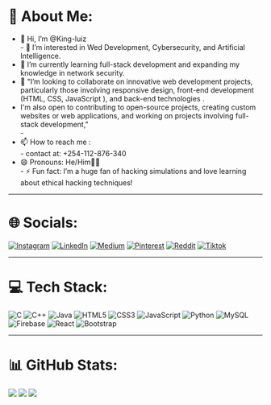 # 💫 About Me:
- 👋 Hi, I’m @King-luiz<br>- 👀 I’m interested in Wed Development, Cybersecurity, and Artificial Intelligence.<br>
-  🌱 I’m currently learning full-stack development and expanding my knowledge in network security.<br>
-  💞️ "I’m looking to collaborate on innovative web development projects, particularly those involving responsive design, front-end development (HTML, CSS, JavaScript ), and back-end technologies .<br>
-   I'm also open to contributing to open-source projects, creating custom websites or web applications, and working on projects involving full-stack development,"<br>-
-  📫 How to reach me :<br>-  contact at: +254-112-876-340<br>
-  😄 Pronouns: He/Him🤣😂<br>- ⚡ Fun fact:  I’m a huge fan of hacking simulations and love learning about ethical hacking techniques!<br>


---

# 🌐 Socials:
[![Instagram](https://img.shields.io/badge/Instagram-E4405F?style=for-the-badge&logo=instagram&logoColor=white)](https://instagram.com/)
[![LinkedIn](https://img.shields.io/badge/LinkedIn-0077B5?style=for-the-badge&logo=linkedin&logoColor=white)](https://linkedin.com/)
[![Medium](https://img.shields.io/badge/Medium-12100E?style=for-the-badge&logo=medium&logoColor=white)](https://medium.com/)
[![Pinterest](https://img.shields.io/badge/Pinterest-BD081C?style=for-the-badge&logo=pinterest&logoColor=white)](https://pinterest.com/)
[![Reddit](https://img.shields.io/badge/Reddit-FF4500?style=for-the-badge&logo=reddit&logoColor=white)](https://reddit.com/)
[![Tiktok](https://img.shields.io/badge/TikTok-000000?style=for-the-badge&logo=tiktok&logoColor=white)](https://tiktok.com/)

---

# 💻 Tech Stack:
![C](https://img.shields.io/badge/c-%2300599C.svg?style=for-the-badge&logo=c&logoColor=white)
![C++](https://img.shields.io/badge/c++-%2300599C.svg?style=for-the-badge&logo=c%2B%2B&logoColor=white)
![Java](https://img.shields.io/badge/java-%23ED8B00.svg?style=for-the-badge&logo=openjdk&logoColor=white)
![HTML5](https://img.shields.io/badge/html5-%23E34F26.svg?style=for-the-badge&logo=html5&logoColor=white)
![CSS3](https://img.shields.io/badge/css3-%231572B6.svg?style=for-the-badge&logo=css3&logoColor=white)
![JavaScript](https://img.shields.io/badge/javascript-%23323330.svg?style=for-the-badge&logo=javascript&logoColor=%23F7DF1E)
![Python](https://img.shields.io/badge/python-3670A0?style=for-the-badge&logo=python&logoColor=ffdd54)
![MySQL](https://img.shields.io/badge/mysql-%2300f.svg?style=for-the-badge&logo=mysql&logoColor=white)
![Firebase](https://img.shields.io/badge/firebase-ffca28?style=for-the-badge&logo=firebase&logoColor=black)
![React](https://img.shields.io/badge/react-%2320232a.svg?style=for-the-badge&logo=react&logoColor=%2361DAFB)
![Bootstrap](https://img.shields.io/badge/bootstrap-%23563D7C.svg?style=for-the-badge&logo=bootstrap&logoColor=white)

---

# 📊 GitHub Stats:
![](https://github-readme-stats.vercel.app/api?username=King-luiz&theme=radical&hide_border=false&include_all_commits=true&count_private=true)
![](https://github-readme-streak-stats.herokuapp.com/?user=King-luiz&theme=radical&hide_border=false)
![](https://github-readme-stats.vercel.app/api/top-langs/?username=King-luiz&theme=radical&hide_border=false&include_all_commits=true&count_private=true&layout=compact)
